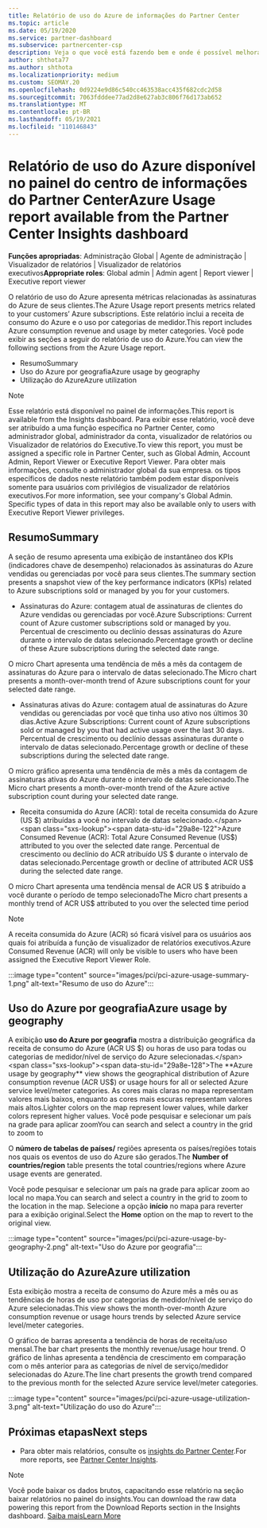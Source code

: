 ```yaml
---
title: Relatório de uso do Azure de informações do Partner Center
ms.topic: article
ms.date: 05/19/2020
ms.service: partner-dashboard
ms.subservice: partnercenter-csp
description: Veja o que você está fazendo bem e onde é possível melhorar o uso das assinaturas do Azure que você vende ou gerencia para seus clientes.
author: shthota77
ms.author: shthota
ms.localizationpriority: medium
ms.custom: SEOMAY.20
ms.openlocfilehash: 0d9224e9d86c540cc463538acc435f682cdc2d58
ms.sourcegitcommit: 7063fdddee77ad2d8e627ab3c806f76d173ab652
ms.translationtype: MT
ms.contentlocale: pt-BR
ms.lasthandoff: 05/19/2021
ms.locfileid: "110146843"
---
```

# <a name="azure-usage-report-available-from-the-partner-center-insights-dashboard"></a><span data-ttu-id="29a8e-103">Relatório de uso do Azure disponível no painel do centro de informações do Partner Center</span><span class="sxs-lookup"><span data-stu-id="29a8e-103">Azure Usage report available from the Partner Center Insights dashboard</span></span>

<span data-ttu-id="29a8e-104">**Funções apropriadas**: Administração Global | Agente de administração | Visualizador de relatórios | Visualizador de relatórios executivos</span><span class="sxs-lookup"><span data-stu-id="29a8e-104">**Appropriate roles**: Global admin | Admin agent | Report viewer | Executive report viewer</span></span>

<span data-ttu-id="29a8e-105">O relatório de uso do Azure apresenta métricas relacionadas às assinaturas do Azure de seus clientes.</span><span class="sxs-lookup"><span data-stu-id="29a8e-105">The Azure Usage report presents metrics related to your customers’ Azure subscriptions.</span></span> <span data-ttu-id="29a8e-106">Este relatório inclui a receita de consumo do Azure e o uso por categorias de medidor.</span><span class="sxs-lookup"><span data-stu-id="29a8e-106">This report includes Azure consumption revenue and usage by meter categories.</span></span> <span data-ttu-id="29a8e-107">Você pode exibir as seções a seguir do relatório de uso do Azure.</span><span class="sxs-lookup"><span data-stu-id="29a8e-107">You can view the following sections from the Azure Usage report.</span></span>

- <span data-ttu-id="29a8e-108">Resumo</span><span class="sxs-lookup"><span data-stu-id="29a8e-108">Summary</span></span>
- <span data-ttu-id="29a8e-109">Uso do Azure por geografia</span><span class="sxs-lookup"><span data-stu-id="29a8e-109">Azure usage by geography</span></span>
- <span data-ttu-id="29a8e-110">Utilização do Azure</span><span class="sxs-lookup"><span data-stu-id="29a8e-110">Azure utilization</span></span>

 > [!NOTE]
 > <span data-ttu-id="29a8e-111">Esse relatório está disponível no painel de informações.</span><span class="sxs-lookup"><span data-stu-id="29a8e-111">This report is available from the Insights dashboard.</span></span> <span data-ttu-id="29a8e-112">Para exibir esse relatório, você deve ser atribuído a uma função específica no Partner Center, como administrador global, administrador da conta, visualizador de relatórios ou Visualizador de relatórios do Executive.</span><span class="sxs-lookup"><span data-stu-id="29a8e-112">To view this report, you must be assigned a specific role in Partner Center, such as Global Admin, Account Admin, Report Viewer or Executive Report Viewer.</span></span> <span data-ttu-id="29a8e-113">Para obter mais informações, consulte o administrador global da sua empresa. os tipos específicos de dados neste relatório também podem estar disponíveis somente para usuários com privilégios de visualizador de relatórios executivos.</span><span class="sxs-lookup"><span data-stu-id="29a8e-113">For more information, see your company's Global Admin. Specific types of data in this report may also be available only to users with Executive Report Viewer privileges.</span></span>

## <a name="summary"></a><span data-ttu-id="29a8e-114">Resumo</span><span class="sxs-lookup"><span data-stu-id="29a8e-114">Summary</span></span>

<span data-ttu-id="29a8e-115">A seção de resumo apresenta uma exibição de instantâneo dos KPIs (indicadores chave de desempenho) relacionados às assinaturas do Azure vendidas ou gerenciadas por você para seus clientes.</span><span class="sxs-lookup"><span data-stu-id="29a8e-115">The summary section presents a snapshot view of the key performance indicators (KPIs) related to Azure subscriptions sold or managed by you for your customers.</span></span>  

- <span data-ttu-id="29a8e-116">Assinaturas do Azure: contagem atual de assinaturas de clientes do Azure vendidas ou gerenciadas por você.</span><span class="sxs-lookup"><span data-stu-id="29a8e-116">Azure Subscriptions: Current count of Azure customer subscriptions sold or managed by you.</span></span>
<span data-ttu-id="29a8e-117">Percentual de crescimento ou declínio dessas assinaturas do Azure durante o intervalo de datas selecionado.</span><span class="sxs-lookup"><span data-stu-id="29a8e-117">Percentage growth or decline of these Azure subscriptions during the selected date range.</span></span>

<span data-ttu-id="29a8e-118">O micro Chart apresenta uma tendência de mês a mês da contagem de assinaturas do Azure para o intervalo de datas selecionado.</span><span class="sxs-lookup"><span data-stu-id="29a8e-118">The Micro chart presents a month-over-month trend of Azure subscriptions count for your selected date range.</span></span>
- <span data-ttu-id="29a8e-119">Assinaturas ativas do Azure: contagem atual de assinaturas do Azure vendidas ou gerenciadas por você que tinha uso ativo nos últimos 30 dias.</span><span class="sxs-lookup"><span data-stu-id="29a8e-119">Active Azure Subscriptions: Current count of Azure subscriptions sold or managed by you that had active usage over the last 30 days.</span></span>
<span data-ttu-id="29a8e-120">Percentual de crescimento ou declínio dessas assinaturas durante o intervalo de datas selecionado.</span><span class="sxs-lookup"><span data-stu-id="29a8e-120">Percentage growth or decline of these subscriptions during the selected date range.</span></span>

<span data-ttu-id="29a8e-121">O micro gráfico apresenta uma tendência de mês a mês da contagem de assinaturas ativas do Azure durante o intervalo de datas selecionado.</span><span class="sxs-lookup"><span data-stu-id="29a8e-121">The Micro chart presents a month-over-month trend of the Azure active subscription count during your selected date range.</span></span>

- <span data-ttu-id="29a8e-122">Receita consumida do Azure (ACR): total de receita consumida do Azure (US $) atribuídas a você no intervalo de datas selecionado.</span><span class="sxs-lookup"><span data-stu-id="29a8e-122">Azure Consumed Revenue (ACR): Total Azure Consumed Revenue (US$) attributed to you over the selected date range.</span></span>
<span data-ttu-id="29a8e-123">Percentual de crescimento ou declínio do ACR atribuído US $ durante o intervalo de datas selecionado.</span><span class="sxs-lookup"><span data-stu-id="29a8e-123">Percentage growth or decline of attributed ACR US$ during the selected date range.</span></span> 

<span data-ttu-id="29a8e-124">O micro Chart apresenta uma tendência mensal de ACR US $ atribuído a você durante o período de tempo selecionado</span><span class="sxs-lookup"><span data-stu-id="29a8e-124">The Micro chart presents a monthly trend of ACR US$ attributed to you over the selected time period</span></span>


> [!NOTE]
 > <span data-ttu-id="29a8e-125">A receita consumida do Azure (ACR) só ficará visível para os usuários aos quais foi atribuída a função de visualizador de relatórios executivos.</span><span class="sxs-lookup"><span data-stu-id="29a8e-125">Azure Consumed Revenue (ACR) will only be visible to users who have been assigned the Executive Report Viewer Role.</span></span>

:::image type="content" source="images/pci/pci-azure-usage-summary-1.png" alt-text="Resumo de uso do Azure":::

## <a name="azure-usage-by-geography"></a><span data-ttu-id="29a8e-127">Uso do Azure por geografia</span><span class="sxs-lookup"><span data-stu-id="29a8e-127">Azure usage by geography</span></span>

<span data-ttu-id="29a8e-128">A exibição **uso do Azure por geografia** mostra a distribuição geográfica da receita de consumo do Azure (ACR US $) ou horas de uso para todas ou categorias de medidor/nível de serviço do Azure selecionadas.</span><span class="sxs-lookup"><span data-stu-id="29a8e-128">The **Azure usage by geography** view shows the geographical distribution of Azure consumption revenue (ACR US$) or usage hours for all or selected Azure service level/meter categories.</span></span> <span data-ttu-id="29a8e-129">As cores mais claras no mapa representam valores mais baixos, enquanto as cores mais escuras representam valores mais altos.</span><span class="sxs-lookup"><span data-stu-id="29a8e-129">Lighter colors on the map represent lower values, while darker colors represent higher values.</span></span> <span data-ttu-id="29a8e-130">Você pode pesquisar e selecionar um país na grade para aplicar zoom</span><span class="sxs-lookup"><span data-stu-id="29a8e-130">You can search and select a country in the grid to zoom to</span></span> 

<span data-ttu-id="29a8e-131">O **número de tabelas de países/** regiões apresenta os países/regiões totais nos quais os eventos de uso do Azure são gerados.</span><span class="sxs-lookup"><span data-stu-id="29a8e-131">The **Number of countries/region** table presents the total countries/regions where Azure usage events are generated.</span></span>

<span data-ttu-id="29a8e-132">Você pode pesquisar e selecionar um país na grade para aplicar zoom ao local no mapa.</span><span class="sxs-lookup"><span data-stu-id="29a8e-132">You can search and select a country in the grid to zoom to the location in the map.</span></span> <span data-ttu-id="29a8e-133">Selecione a opção **início** no mapa para reverter para a exibição original.</span><span class="sxs-lookup"><span data-stu-id="29a8e-133">Select the **Home** option on the map to revert to the original view.</span></span>

:::image type="content" source="images/pci/pci-azure-usage-by-geography-2.png" alt-text="Uso do Azure por geografia":::

## <a name="azure-utilization"></a><span data-ttu-id="29a8e-135">Utilização do Azure</span><span class="sxs-lookup"><span data-stu-id="29a8e-135">Azure utilization</span></span>

<span data-ttu-id="29a8e-136">Esta exibição mostra a receita de consumo do Azure mês a mês ou as tendências de horas de uso por categorias de medidor/nível de serviço do Azure selecionadas.</span><span class="sxs-lookup"><span data-stu-id="29a8e-136">This view shows the month-over-month Azure consumption revenue or usage hours trends by selected Azure service level/meter categories.</span></span> 

<span data-ttu-id="29a8e-137">O gráfico de barras apresenta a tendência de horas de receita/uso mensal.</span><span class="sxs-lookup"><span data-stu-id="29a8e-137">The bar chart presents the monthly revenue/usage hour trend.</span></span> <span data-ttu-id="29a8e-138">O gráfico de linhas apresenta a tendência de crescimento em comparação com o mês anterior para as categorias de nível de serviço/medidor selecionadas do Azure.</span><span class="sxs-lookup"><span data-stu-id="29a8e-138">The line chart presents the growth trend compared to the previous month for the selected Azure service level/meter categories.</span></span>

:::image type="content" source="images/pci/pci-azure-usage-utilization-3.png" alt-text="Utilização do uso do Azure":::

## <a name="next-steps"></a><span data-ttu-id="29a8e-140">Próximas etapas</span><span class="sxs-lookup"><span data-stu-id="29a8e-140">Next steps</span></span>

- <span data-ttu-id="29a8e-141">Para obter mais relatórios, consulte os [insights do Partner Center](partner-center-insights.md).</span><span class="sxs-lookup"><span data-stu-id="29a8e-141">For more reports, see [Partner Center Insights](partner-center-insights.md).</span></span>

>[!NOTE] 
> <span data-ttu-id="29a8e-142">Você pode baixar os dados brutos, capacitando esse relatório na seção baixar relatórios no painel do insights.</span><span class="sxs-lookup"><span data-stu-id="29a8e-142">You can download the raw data powering this report from the Download Reports section in the Insights dashboard.</span></span> [<span data-ttu-id="29a8e-143">Saiba mais</span><span class="sxs-lookup"><span data-stu-id="29a8e-143">Learn More</span></span>](pci-download-reports.md) 

